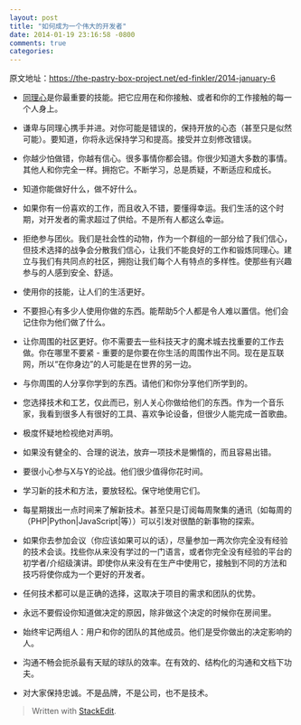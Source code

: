 ```yaml
---
layout: post
title: "如何成为一个伟大的开发者"
date: 2014-01-19 23:16:58 -0800
comments: true
categories: 
---
```

原文地址：https://the-pastry-box-project.net/ed-finkler/2014-january-6

- [同理心](http://funkatron.com/posts/empathy-is-our-most-important-attribute.html)是你最重要的技能。把它应用在和你接触、或者和你的工作接触的每一个人身上。

- 谦卑与同理心携手并进。对你可能是错误的，保持开放的心态（甚至只是似然可能）。要知道，你将永远保持学习和提高。接受并立刻修改错误。

- 你越少怕做错，你越有信心。很多事情你都会错。你很少知道大多数的事情。其他人和你完全一样。拥抱它。不断学习，总是质疑，不断适应和成长。

- 知道你能做好什么，做不好什么。

- 如果你有一份喜欢的工作，而且收入不错，要懂得幸运。我们生活的这个时期，对开发者的需求超过了供给。不是所有人都这么幸运。

- 拒绝参与团伙。我们是社会性的动物，作为一个群组的一部分给了我们信心，但技术选择的战争会分散我们信心，让我们不能良好的工作和锻炼同理心。建立与我们有共同点的社区，拥抱让我们每个人有特点的多样性。使那些有兴趣参与的人感到安全、舒适。

- 使用你的技能，让人们的生活更好。

- 不要担心有多少人使用你做的东西。能帮助5个人都是令人难以置信。他们会记住你为他们做了什么。

- 让你周围的社区更好。你不需要去一些科技天才的魔术城去找重要的工作去做。你在哪里不要紧 - 重要的是你要在你生活的周围作出不同。现在是互联网，所以“在你身边”的人可能是在世界的另一边。

- 与你周围的人分享你学到的东西。请他们和你分享他们所学到的。

- 您选择技术和工艺，仅此而已，别人关心你做给他们的东西。作为一个音乐家，我看到很多人有很好的工具、喜欢争论设备，但很少人能完成一首歌曲。

- 极度怀疑地检视绝对声明。

- 如果没有健全的、合理的说法，放弃一项技术是懒惰的，而且容易出错。

- 要很小心参与X与Y的论战。他们很少值得你花时间。

- 学习新的技术和方法，要放轻松。保守地使用它们。

- 每星期拨出一点时间来了解新技术。甚至只是订阅每周聚集的通讯（如每周的（PHP|Python|JavaScript|等））可以引发对很酷的新事物的探索。

- 如果你去参加会议（你应该如果可以的话），尽量参加一两次你完全没有经验的技术会谈。找些你从来没有学过的一门语言，或者你完全没有经验的平台的初学者/介绍级演讲。即使你从来没有在生产中使用它，接触到不同的方法和技巧将使你成为一个更好的开发者。

- 任何技术都可以是正确的选择，这取决于项目的需求和团队的优势。

- 永远不要假设你知道做决定的原因，除非做这个决定的时候你在房间里。

- 始终牢记两组人：用户和你的团队的其他成员。他们是受你做出的决定影响的人。

- 沟通不畅会扼杀最有天赋的球队的效率。在有效的、结构化的沟通和文档下功夫。

- 对大家保持忠诚。不是品牌，不是公司，也不是技术。


> Written with [StackEdit](https://stackedit.io/).
